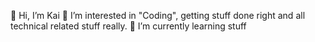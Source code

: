 👋 Hi, I’m Kai 👀 
I’m interested in "Coding", getting stuff done right and all technical related stuff really. 
🌱 I’m currently learning stuff
